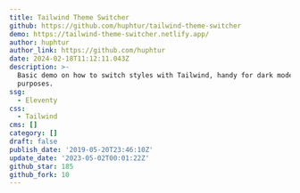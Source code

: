 ```yaml
---
title: Tailwind Theme Switcher
github: https://github.com/huphtur/tailwind-theme-switcher
demo: https://tailwind-theme-switcher.netlify.app/
author: huphtur
author_link: https://github.com/huphtur
date: 2024-02-18T11:12:11.043Z
description: >-
  Basic demo on how to switch styles with Tailwind, handy for dark mode type
  purposes.
ssg:
  - Eleventy
css:
  - Tailwind
cms: []
category: []
draft: false
publish_date: '2019-05-20T23:46:10Z'
update_date: '2023-05-02T00:01:22Z'
github_star: 185
github_fork: 10
---
```

